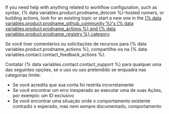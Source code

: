 If you need help with anything related to workflow configuration, such as syntax, {% data variables.product.prodname_dotcom %}-hosted runners, or building actions, look for an existing topic or start a new one in the [{% data variables.product.prodname_github_community %}'s {% data variables.product.prodname_actions %} and {% data variables.product.prodname_registry %} category](https://github.com/orgs/github-community/discussions/categories/actions-and-packages).

Se você tiver comentários ou solicitações de recursos para {% data variables.product.prodname_actions %}, compartilhe-os na {% data variables.contact.contact_feedback_actions %}.

Contatar {% data variables.contact.contact_support %} para qualquer uma das seguintes opções, se o uso ou uso pretendido se enquadra nas categorias limite:

* Se você acredita que sua conta foi restrita incorretamente
* Se você encontrar um erro inesperado ao executar uma de suas Ações, por exemplo: um ID exclusivo
* Se você encontrar uma situação onde o comportamento existente contradiz o esperado, mas nem sempre documentado, comportamento
